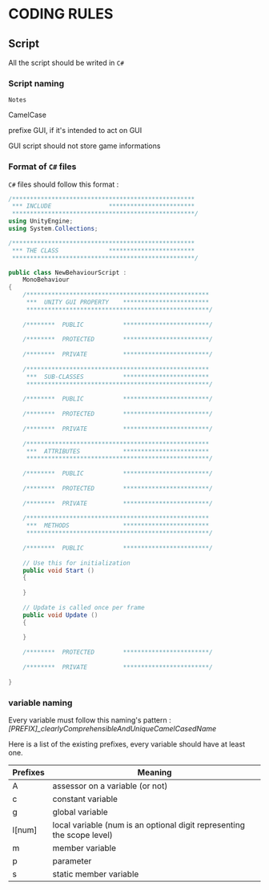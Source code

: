# CODING RULES

## Script

All the script should be writed in `C#`

### Script naming

```
Notes
```
CamelCase

prefixe GUI, if it's intended to act on GUI

GUI script should not store game informations

### Format of `C#` files

`C#` files should follow this format :

```C#
/***************************************************
 *** INCLUDE                ************************
 ***************************************************/
using UnityEngine;
using System.Collections;

/***************************************************
 *** THE CLASS              ************************
 ***************************************************/

public class NewBehaviourScript :
	MonoBehaviour
{
	/***************************************************
	 ***  UNITY GUI PROPERTY    ************************
	 ***************************************************/
	
	/********  PUBLIC           ************************/
	
	/********  PROTECTED        ************************/
	
	/********  PRIVATE          ************************/
	
	/***************************************************
	 ***  SUB-CLASSES           ************************
	 ***************************************************/
	
	/********  PUBLIC           ************************/
	
	/********  PROTECTED        ************************/
	
	/********  PRIVATE          ************************/
	
	/***************************************************
	 ***  ATTRIBUTES            ************************
	 ***************************************************/
	
	/********  PUBLIC           ************************/
	
	/********  PROTECTED        ************************/
	
	/********  PRIVATE          ************************/
	
	/***************************************************
	 ***  METHODS               ************************
	 ***************************************************/
	
	/********  PUBLIC           ************************/
	
	// Use this for initialization
	public void Start ()
	{
		
	}
	
	// Update is called once per frame
	public void Update ()
	{
		
	}
	
	/********  PROTECTED        ************************/
	
	/********  PRIVATE          ************************/
	
}
```

### variable naming

Every variable must follow this naming's pattern : *[PREFIX]_clearlyComprehensibleAndUniqueCamelCasedName*

Here is a list of the existing prefixes, every variable should have at least one.

Prefixes | Meaning
-------- | --------
A | assessor on a variable (or not)
c | constant variable
g | global variable
l[num] | local variable (num is an optional digit representing the scope level)
m | member variable
p | parameter
s | static member variable

